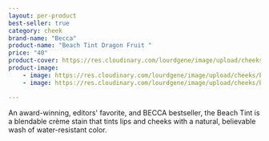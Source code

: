 ```yaml
---
layout: per-product
best-seller: true
category: cheek
brand-name: "Becca"
product-name: "Beach Tint Dragon Fruit "
price: "40"
product-cover: https://res.cloudinary.com/lourdgene/image/upload/cheeks/becca-blush/cover-image.jpg
product-image:
    - image: https://res.cloudinary.com/lourdgene/image/upload/cheeks/becca-blush/cover-image.jpg
    - image: https://res.cloudinary.com/lourdgene/image/upload/cheeks/becca-blush/tint-dragonfruit550x550.jpg

---
```

An award-winning, editors' favorite, and BECCA bestseller, the Beach Tint is a blendable crème stain that tints lips and cheeks with a natural, believable wash of water-resistant color.

